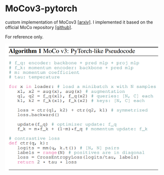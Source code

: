 # MoCov3-pytorch
custom implementation of MoCov3 [[arxiv]](https://arxiv.org/abs/2104.02057). I implemented it based on the official MoCo repository [[github]](https://github.com/facebookresearch/moco). 

For reference only. 

![](algorithm.png)
